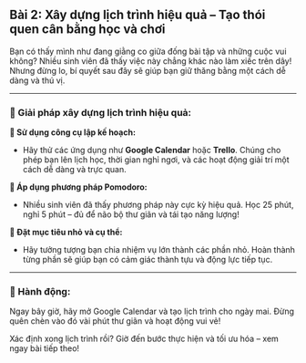 ## Bài 2: Xây dựng lịch trình hiệu quả – Tạo thói quen cân bằng học và chơi

Bạn có thấy mình như đang giằng co giữa đống bài tập và những cuộc vui không? Nhiều sinh viên đã thấy việc này chẳng khác nào làm xiếc trên dây! Nhưng đừng lo, bí quyết sau đây sẽ giúp bạn giữ thăng bằng một cách dễ dàng và thú vị.

---

### 📌 Giải pháp xây dựng lịch trình hiệu quả:

**🔹 Sử dụng công cụ lập kế hoạch:**
- Hãy thử các ứng dụng như **Google Calendar** hoặc **Trello**. Chúng cho phép bạn lên lịch học, thời gian nghỉ ngơi, và các hoạt động giải trí một cách dễ dàng và trực quan. 

**🔹 Áp dụng phương pháp Pomodoro:**
- Nhiều sinh viên đã thấy phương pháp này cực kỳ hiệu quả. Học 25 phút, nghỉ 5 phút – đủ để não bộ thư giãn và tái tạo năng lượng!

**🔹 Đặt mục tiêu nhỏ và cụ thể:**
- Hãy tưởng tượng bạn chia nhiệm vụ lớn thành các phần nhỏ. Hoàn thành từng phần sẽ giúp bạn có cảm giác thành tựu và động lực tiếp tục.

---

### 🚀 Hành động:

Ngay bây giờ, hãy mở Google Calendar và tạo lịch trình cho ngày mai. Đừng quên chèn vào đó vài phút thư giãn và hoạt động vui vẻ!

Xác định xong lịch trình rồi? Giờ đến bước thực hiện và tối ưu hóa – xem ngay bài tiếp theo!